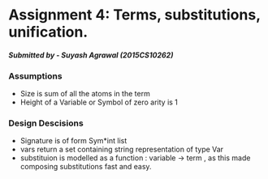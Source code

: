 # Assignment 4: Terms, substitutions, unification.
#### *Submitted by - Suyash Agrawal (2015CS10262)*

### Assumptions
* Size is sum of all the atoms in the term
* Height of a Variable or Symbol of zero arity is 1

### Design Descisions
* Signature is of form Sym*int list
* vars return a set containing string representation of type Var
* substituion is modelled as a function : variable -> term , as this made composing substitutions fast and easy.

